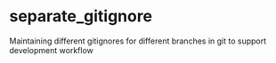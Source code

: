 # separate_gitignore
Maintaining different gitignores for different branches in git to support development workflow
